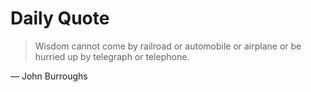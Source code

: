# Daily Quote

> Wisdom cannot come by railroad or automobile or airplane or be hurried up by telegraph or telephone.

— John Burroughs
